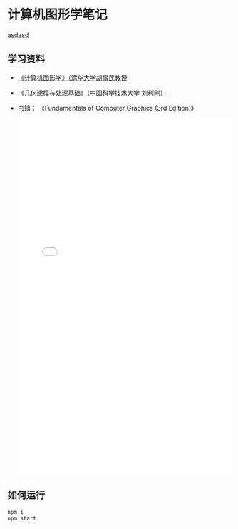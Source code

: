 # 计算机图形学笔记

[asdasd](./docs/计算机图形学/发展历史.drawio ':include :type=code')

## 学习资料

- [《计算机图形学》（清华大学胡事民教授](https://www.bilibili.com/video/BV1at411D7YV?p=1)
- [《几何建模与处理基础》（中国科学技术大学 刘利刚）](https://www.bilibili.com/video/BV1NA411E7Yr?p=1)

- 书籍： 《Fundamentals of Computer Graphics (3rd Edition)》

    <embed src="/assets/Fundamentals of Computer Graphics (3rd Edition) .pdf" style="width: 100%; height: 800px;"></embed>

## 如何运行

```bash
npm i
npm start
```

